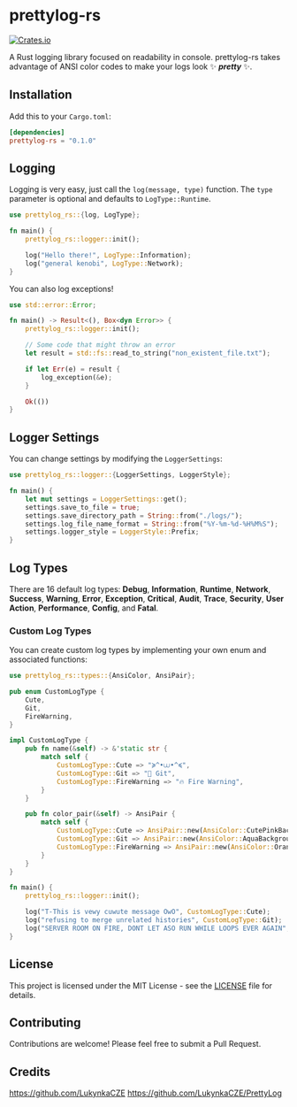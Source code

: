 # prettylog-rs

[![Crates.io](https://img.shields.io/crates/v/prettylog-rs.svg)](https://crates.io/crates/prettylog-rs)

A Rust logging library focused on readability in console.
prettylog-rs takes advantage of ANSI color codes to make your logs look ✨ ***pretty*** ✨.

## Installation

Add this to your `Cargo.toml`:

```toml
[dependencies]
prettylog-rs = "0.1.0"
```

## Logging

Logging is very easy, just call the `log(message, type)` function. The `type` parameter is optional and defaults to `LogType::Runtime`.

```rust
use prettylog_rs::{log, LogType};

fn main() {
    prettylog_rs::logger::init();

    log("Hello there!", LogType::Information);
    log("general kenobi", LogType::Network);
}
```

You can also log exceptions!

```rust
use std::error::Error;

fn main() -> Result<(), Box<dyn Error>> {
    prettylog_rs::logger::init();

    // Some code that might throw an error
    let result = std::fs::read_to_string("non_existent_file.txt");

    if let Err(e) = result {
        log_exception(&e);
    }

    Ok(())
}
```

## Logger Settings

You can change settings by modifying the `LoggerSettings`:

```rust
use prettylog_rs::logger::{LoggerSettings, LoggerStyle};

fn main() {
    let mut settings = LoggerSettings::get();
    settings.save_to_file = true;
    settings.save_directory_path = String::from("./logs/");
    settings.log_file_name_format = String::from("%Y-%m-%d-%H%M%S");
    settings.logger_style = LoggerStyle::Prefix;
}
```

## Log Types

There are 16 default log types: **Debug**, **Information**, **Runtime**, **Network**, **Success**, **Warning**, **Error**, **Exception**, **Critical**, **Audit**, **Trace**, **Security**, **User Action**, **Performance**, **Config**, and **Fatal**.

### Custom Log Types

You can create custom log types by implementing your own enum and associated functions:

```rust
use prettylog_rs::types::{AnsiColor, AnsiPair};

pub enum CustomLogType {
    Cute,
    Git,
    FireWarning,
}

impl CustomLogType {
    pub fn name(&self) -> &'static str {
        match self {
            CustomLogType::Cute => "≽^•⩊•^≼",
            CustomLogType::Git => "🤖 Git",
            CustomLogType::FireWarning => "🔥 Fire Warning",
        }
    }

    pub fn color_pair(&self) -> AnsiPair {
        match self {
            CustomLogType::Cute => AnsiPair::new(AnsiColor::CutePinkBackground, AnsiColor::CutePink),
            CustomLogType::Git => AnsiPair::new(AnsiColor::AquaBackground, AnsiColor::Aqua),
            CustomLogType::FireWarning => AnsiPair::new(AnsiColor::OrangeBackground, AnsiColor::Orange),
        }
    }
}

fn main() {
    prettylog_rs::logger::init();

    log("T-This is vewy cuwute message OwO", CustomLogType::Cute);
    log("refusing to merge unrelated histories", CustomLogType::Git);
    log("SERVER ROOM ON FIRE, DONT LET ASO RUN WHILE LOOPS EVER AGAIN", CustomLogType::FireWarning);
}
```

## License

This project is licensed under the MIT License - see the [LICENSE](LICENSE) file for details.

## Contributing

Contributions are welcome! Please feel free to submit a Pull Request.

## Credits

https://github.com/LukynkaCZE
https://github.com/LukynkaCZE/PrettyLog